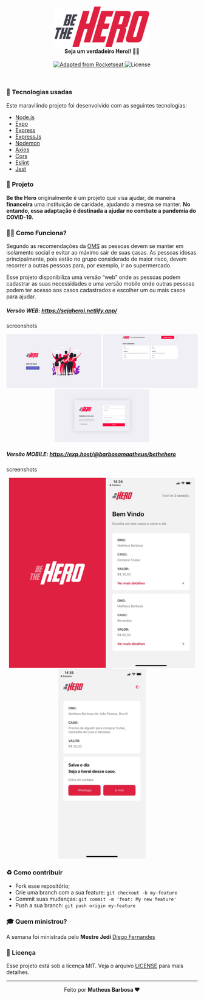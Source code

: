 <h4 align="center">
<img src="./img/logo3x.png" width="250px" /><br>
 <b>Seja um verdadeiro Heroi!</b> 🦸‍♂️
</h4>
<p align="center">
  <a href="https://rocketseat.com.br">
    <img alt="Adapted from Rocketseat" src="https://img.shields.io/badge/Adapted%20from%20-Rocketseat-red">
  </a>
  <img alt="License" src="https://img.shields.io/badge/license-MIT-red">
</p>

<br>

### :rocket: Tecnologias usadas
Este maravilindo projeto foi desenvolvido com as seguintes tecnologias:
- [Node.js](https://nodejs.org/en/)
- [Expo](https://expo.io/)
- [Express](https://expressjs.com/pt-br/)
- [ExpressJs](https://expressjs.com/pt-br/)
- [Nodemon](https://www.npmjs.com/package/nodemon)
- [Axios](https://www.npmjs.com/package/axios)
- [Cors](https://www.npmjs.com/package/cors)
- [Eslint](https://www.npmjs.com/package/eslint)
- [Jest](https://www.npmjs.com/package/jest)

### :muscle: Projeto

<b>Be the Hero</b> originalmente é um projeto que visa ajudar, de maneira <b>financeira</b> uma instituição de caridade, ajudando a mesma se manter. 
**No entando, essa adaptação é destinada a ajudar no combate a pandemia do COVID-19.**

### 🦸‍♂️ Como Funciona? <br>
Segundo as recomendações da [OMS](https://www.who.int/eportuguese/countries/bra/pt/) as pessoas devem se manter em isolamento social e evitar ao máximo sair de suas casas. As pessoas idosas principalmente, pois estão no grupo considerado de maior risco, devem recorrer a outras pessoas para, por exemplo, ir ao supermercado.

Esse projeto disponibiliza uma versão “web” onde as pessoas podem cadastrar as suas necessidades e uma versão mobile onde outras pessoas podem ter acesso aos casos cadastrados e escolher um ou mais casos para ajudar.

##### Versão WEB: https://sejaheroi.netlify.app/
screenshots
<p align="center">
    <img alt="login" src="./img/login.png" width="250px">
    <img alt="profile" src="./img/Profile.png" width="250px">
    <img alt="newIncident" src="./img/newIncident.png" width="250px">
</p>


##### Versão MOBILE: https://exp.host/@barbosamaatheus/bethehero
screenshots
<p align="center">
    <img alt="splash" src="./img/splash.png" height="500px">
    <img alt="incidents" src="./img/incidents.jpeg" height="500px">
    <img alt="detail" src="./img/detail.jpeg" height="500px">
</p>


### :recycle: Como contribuir

- Fork esse repositório;
- Crie uma branch com a sua feature: `git checkout -b my-feature`
- Commit suas mudanças: `git commit -m 'feat: My new feature'`
- Push a sua branch: `git push origin my-feature`

### :mortar_board: Quem ministrou?

A semana foi ministrada pelo <b>Mestre Jedi</b> [Diego Fernandes](https://github.com/diego3g)

### :memo: Licença

Esse projeto está sob a licença MIT. Veja o arquivo [LICENSE](LICENSE) para mais detalhes.

---

<p align="center">Feito por <strong>Matheus Barbosa ❤️ </p>
